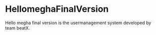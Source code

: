 # HellomeghaFinalVersion
Hello megha final version is the usermanagement system developed by team beatX.
